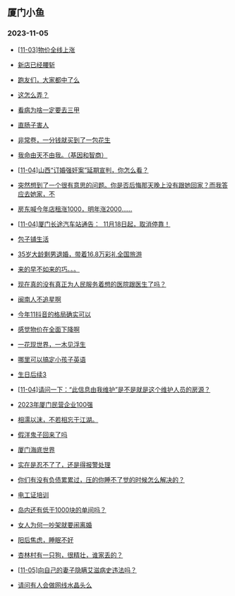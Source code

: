 ## 厦门小鱼 
### 2023-11-05

+ [[11-03]物价全线上涨](http://bbs.xmfish.com/read-htm-tid-18100010.html)

+ [新店已经腰斩](http://bbs.xmfish.com/read-htm-tid-18100094.html)

+ [跑友们，大家都中了么](http://bbs.xmfish.com/read-htm-tid-18100005.html)

+ [这怎么弄？](http://bbs.xmfish.com/read-htm-tid-18100070.html)

+ [看病为啥一定要去三甲](http://bbs.xmfish.com/read-htm-tid-18100113.html)

+ [直肠子害人](http://bbs.xmfish.com/read-htm-tid-18100243.html)

+ [非常卷，一分钱就买到了一包花生](http://bbs.xmfish.com/read-htm-tid-18100170.html)

+ [我命由天不由我。（基因和智商）](http://bbs.xmfish.com/read-htm-tid-18100074.html)

+ [[11-04]山西“订婚强奸案”延期宣判，你怎么看？](http://bbs.xmfish.com/read-htm-tid-18100136.html)

+ [突然想到了一个很有意思的问题。你是否后悔那天晚上没有跟她回家？而我答应去她家，不](http://bbs.xmfish.com/read-htm-tid-18100172.html)

+ [房东喊今年店租涨1000，明年涨2000……](http://bbs.xmfish.com/read-htm-tid-18100371.html)

+ [[11-04]厦门长途汽车站通告：  11月18日起，取消停靠！](http://bbs.xmfish.com/read-htm-tid-18100260.html)

+ [包子铺生活](http://bbs.xmfish.com/read-htm-tid-18100296.html)

+ [35岁大龄剩男退婚，带着16.8万彩礼全国旅游](http://bbs.xmfish.com/read-htm-tid-18100333.html)

+ [来的早不如来的巧。。。](http://bbs.xmfish.com/read-htm-tid-18100321.html)

+ [现在真的没有真正为人民服务着想的医院跟医生了吗？](http://bbs.xmfish.com/read-htm-tid-18100240.html)

+ [闽南人不追星啊](http://bbs.xmfish.com/read-htm-tid-18100355.html)

+ [今年11抖音的格局确实可以](http://bbs.xmfish.com/read-htm-tid-18100346.html)

+ [感觉物价在全面下降啊](http://bbs.xmfish.com/read-htm-tid-18100360.html)

+ [一花现世界，一木见浮生](http://bbs.xmfish.com/read-htm-tid-18100279.html)

+ [哪里可以搞定小孩子英语](http://bbs.xmfish.com/read-htm-tid-18100287.html)

+ [生日后续3](http://bbs.xmfish.com/read-htm-tid-18100386.html)

+ [[11-04]请问一下：“此信息由我维护”是不是就是这个维护人员的房源？](http://bbs.xmfish.com/read-htm-tid-18100373.html)

+ [2023年厦门民营企业100强](http://bbs.xmfish.com/read-htm-tid-18100448.html)

+ [相濡以沫，不若相忘于江湖。](http://bbs.xmfish.com/read-htm-tid-18100436.html)

+ [假洋鬼子回来了吗](http://bbs.xmfish.com/read-htm-tid-18100402.html)

+ [厦门海底世界](http://bbs.xmfish.com/read-htm-tid-18100380.html)

+ [实在是忍不了了，还是得报警处理](http://bbs.xmfish.com/read-htm-tid-18100476.html)

+ [你们有没有负债累累过，压的你睡不了觉的时候怎么解决的？](http://bbs.xmfish.com/read-htm-tid-18100478.html)

+ [电工证培训](http://bbs.xmfish.com/read-htm-tid-18100445.html)

+ [岛内还有低于1000块的单间吗？](http://bbs.xmfish.com/read-htm-tid-18100524.html)

+ [女人为何一吵架就要闹离婚](http://bbs.xmfish.com/read-htm-tid-18100647.html)

+ [阳后焦虑，睡眠不好](http://bbs.xmfish.com/read-htm-tid-18100490.html)

+ [杏林村有一只狗，很精壮，谁家丢的？](http://bbs.xmfish.com/read-htm-tid-18100411.html)

+ [[11-05]向自己的妻子隐瞒艾滋病史违法吗？](http://bbs.xmfish.com/read-htm-tid-18100492.html)

+ [请问有人会做网线水晶头么](http://bbs.xmfish.com/read-htm-tid-18100664.html)

